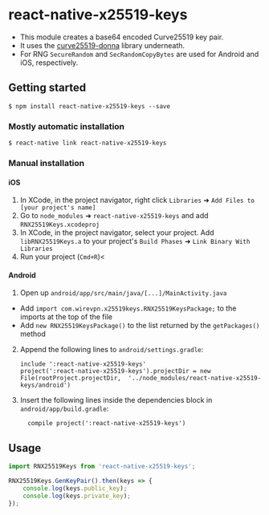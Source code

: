 
# react-native-x25519-keys

- This module creates a base64 encoded Curve25519 key pair.
- It uses the [curve25519-donna](https://github.com/agl/curve25519-donna) library underneath.
- For RNG `SecureRandom` and `SecRandomCopyBytes` are used for Android and iOS, respectively.

## Getting started

`$ npm install react-native-x25519-keys --save`

### Mostly automatic installation

`$ react-native link react-native-x25519-keys`

### Manual installation


#### iOS

1. In XCode, in the project navigator, right click `Libraries` ➜ `Add Files to [your project's name]`
2. Go to `node_modules` ➜ `react-native-x25519-keys` and add `RNX25519Keys.xcodeproj`
3. In XCode, in the project navigator, select your project. Add `libRNX25519Keys.a` to your project's `Build Phases` ➜ `Link Binary With Libraries`
4. Run your project (`Cmd+R`)<

#### Android

1. Open up `android/app/src/main/java/[...]/MainActivity.java`
  - Add `import com.wirevpn.x25519keys.RNX25519KeysPackage;` to the imports at the top of the file
  - Add `new RNX25519KeysPackage()` to the list returned by the `getPackages()` method
2. Append the following lines to `android/settings.gradle`:
  	```
  	include ':react-native-x25519-keys'
  	project(':react-native-x25519-keys').projectDir = new File(rootProject.projectDir, 	'../node_modules/react-native-x25519-keys/android')
  	```
3. Insert the following lines inside the dependencies block in `android/app/build.gradle`:
  	```
      compile project(':react-native-x25519-keys')
  	```


## Usage
```javascript
import RNX25519Keys from 'react-native-x25519-keys';

RNX25519Keys.GenKeyPair().then(keys => {
    console.log(keys.public_key);
    console.log(keys.private_key);
});
```
